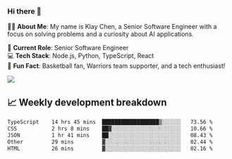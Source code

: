 ### Hi there 👋

👨‍💻 **About Me**: My name is Klay Chen, a Senior Software Engineer with a focus on solving problems and a curiosity about AI applications.

💼 **Current Role**: Senior Software Engineer  
💻 **Tech Stack**: Node.js, Python, TypeScript, React  
🏀 **Fun Fact**: Basketball fan, Warriors team supporter, and a tech enthusiast!

<img align="center" src="https://github-readme-stats.vercel.app/api?username=nameczz&show_icons=true&hide_title=true&theme=dracula" />

## 📈 Weekly development breakdown

<!--START_SECTION:waka-->

```txt
TypeScript    14 hrs 45 mins  ██████████████████▒░░░░░░   73.56 %
CSS           2 hrs 8 mins    ██▓░░░░░░░░░░░░░░░░░░░░░░   10.66 %
JSON          1 hr 41 mins    ██░░░░░░░░░░░░░░░░░░░░░░░   08.43 %
Other         29 mins         ▓░░░░░░░░░░░░░░░░░░░░░░░░   02.44 %
HTML          26 mins         ▓░░░░░░░░░░░░░░░░░░░░░░░░   02.16 %
```

<!--END_SECTION:waka-->
